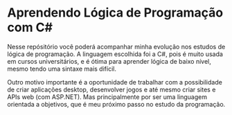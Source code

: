 # Aprendendo Lógica de Programação com C#

Nesse repósitório você poderá acompanhar minha evolução nos estudos de lógica de programação. A linguagem escolhida foi a C#, pois é muito usada em cursos universitários, e é ótima para aprender lógica de baixo nível, mesmo tendo uma sintaxe mais difícil.

Outro motivo importante é a oportunidade de trabalhar com a possibilidade de criar aplicações desktop, desenvolver jogos e até mesmo criar sites e APIs web (com ASP.NET). Mas principalmente por ser uma linguagem orientada a objetivos, que é meu próximo passo no estudo da programação. 

